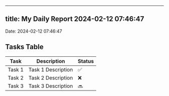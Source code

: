 
---
title: My Daily Report 2024-02-12 07:46:47
---

Date: 2024-02-12 07:46:47

## Tasks Table

| Task | Description | Status |
|------|-------------|--------|
| Task 1 | Task 1 Description | ✅ |
| Task 2 | Task 2 Description | ❌ |
| Task 3 | Task 3 Description | 🔜 |
